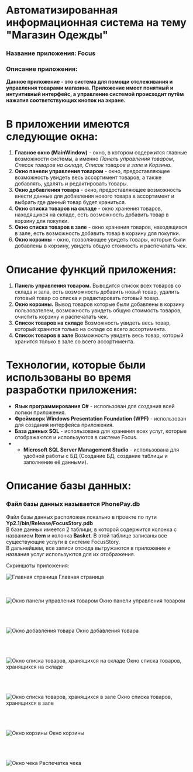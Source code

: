 # Автоматизированная информационная система на тему "Магазин Одежды"
### Название приложения: Focus
### Описание приложения:
**Данное приложение - это система для помощи отслеживания и управления товарами магазина. Приложение имеет понятный и интуитивный интерфейс, а управление системой происходит путём нажатия соответствующих кнопок на экране.**

# В приложении имеются следующие окна:
1. **Главное окно (MainWindow)** - окно, в котором содержится главные возможности системы, а именно _Панель управления товаром_, _Список товаров на складе_, _Список товаров в зале_ и _Корзина_.
2. **Окно панели управления товаром** - окно, предоставляющее возможность увидеть весь ассортимент товаров, а также добавлять, удалять и редактировать товары.
3. **Окно добавления товара** - окно, предоставляющее возможность внести данные для добавления нового товара в ассортимент и выбрать где данный товар будет храниться.
4. **Окно списка товаров на складе** - окно хранения товаров, находящихся на складе, есть возможность добавить товар в корзину для покупки.
4. **Окно списка товаров в зале** - окно хранения товаров, находящихся в зале, есть возможность добавить товар в корзину для покупки.
6. **Окно корзины** - окно, позволяющее увидеть товары, которые были добавлены в корзину, увидеть общую стоимость и распечатать чек.

# Описание функций приложения:
1. **Панель управления товаром.** Выводится список всех товаров со склада и зала, есть возможность добавить новый товар, удалить готовый товар со списка и редактировать готовый товар.
2. **Окно корзины.** Вывод товаров которые были добавлены в корзину пользователем, возможность увидеть общую стоимость товаров, очистить корзину и распечатать чек.
3. **Список товаров на складе** Возможность увидеть весь товар, который хранится только на складе со всего ассортимента.
4. **Список товаров в зале** Возможность увидеть весь товар, который хранится только в зале со всего ассортимента.

# Технологии, которые были использованы во время разработки приложения:
- **Язык программирования C#** - использован для создания всей логики приложения.
- **Фреймворк Windows Presentation Foundation (WPF)** - использован для создания интерфейса приложения.
- **База данных SQL** - использована для хранения всех услуг, которые отображаются и используются в системе Focus.
- - **Microsoft SQL Server Management Studio** - использована для удобной работы с БД (Создание БД, создание таблицы и заполнение её данными).

# Описание базы данных:
### Файл базы данных называется PhonePay.db <br/>
Файл базы данных расположен локально в проекте по пути **Yp2.1/bin/Release/FocusStory.pdb** </br>
В базе данных имеется 2 таблици, в которой содержится колонка с названием **Item** и колонка **Basket**. В этой таблице записаны все существующие услуги в системе FocusStory. <br/>
В дальнейшем, все записи отсюда выгружаются в приложение и названия услуг используются для их отображения.

 Скриншоты приложения:

![Главная страница](https://github.com/kanwood/Yp2.1/blob/main/ScreensForRepository/MainWindow.png)
 Главная страница
</br> </br> </br>

![Окно панели управления товаром](https://github.com/kanwood/Yp2.1/blob/main/ScreensForRepository/PanelControl.png)
 Окно панели управления товаром </br>
</br> </br> </br>

![Окно добавления товара](https://github.com/kanwood/Yp2.1/blob/main/ScreensForRepository/AddItem.png)
 Окно добавления товара </br>
</br> </br> </br>

![Окно списка товаров, хранящихся на складе](https://github.com/kanwood/Yp2.1/blob/main/ScreensForRepository/Storage.png)
 Окно списка товаров, хранящихся на складе </br>
</br> </br> </br>

![Окно списка товаров, хранящихся в зале](https://github.com/kanwood/Yp2.1/blob/main/ScreensForRepository/Hall.png)
 Окно списка товаров, хранящихся в зале </br>
</br> </br> </br>

![Окно корзины](https://github.com/kanwood/Yp2.1/blob/main/ScreensForRepository/Basket.png)
 Окно корзины </br>
</br> </br> </br>

![Окно чека](https://github.com/kanwood/Yp2.1/blob/main/ScreensForRepository/Check.png)
 Распечатка чека </br>
